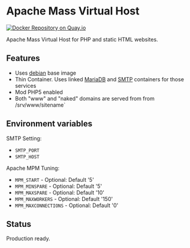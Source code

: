 # Apache Mass Virtual Host

[![Docker Repository on Quay.io](https://quay.io/repository/panubo/apache-mvh/status "Docker Repository on Quay.io")](https://quay.io/repository/panubo/apache-mvh)

Apache Mass Virtual Host for PHP and static HTML websites.

## Features

- Uses [debian](https://hub.docker.com/_/debian/) base image
- Thin Container. Uses linked [MariaDB](https://hub.docker.com/_/mariadb/) and [SMTP](https://hub.docker.com/r/panubo/postfix/) containers for those services
- Mod PHP5 enabled 
- Both "www" and "naked" domains are served from  from /srv/www/sitename`

## Environment variables

SMTP Setting:

- `SMTP_PORT`
- `SMTP_HOST`

Apache MPM Tuning:

- `MPM_START` - Optional: Default '5'
- `MPM_MINSPARE` - Optional: Default '5'
- `MPM_MAXSPARE` - Optional: Default '10'
- `MPM_MAXWORKERS` - Optional: Default '150'
- `MPM_MAXCONNECTIONS` - Optional: Default '0'

## Status

Production ready.
